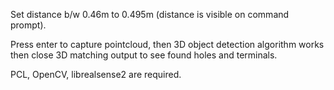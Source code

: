 Set distance b/w 0.46m to 0.495m (distance is visible on command prompt).

Press enter to capture pointcloud, then 3D object detection algorithm works then close 3D matching output to see found holes and terminals.

PCL, OpenCV, librealsense2 are required.
